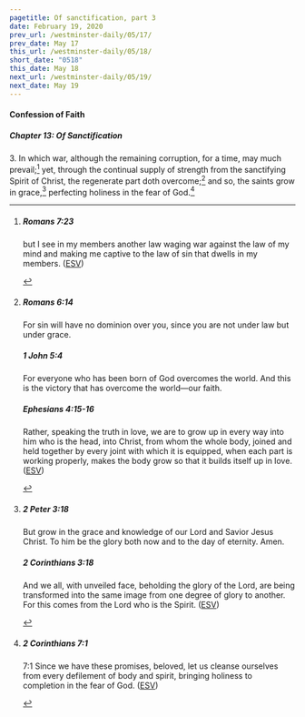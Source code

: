 ```yaml
---
pagetitle: Of sanctification, part 3
date: February 19, 2020
prev_url: /westminster-daily/05/17/
prev_date: May 17
this_url: /westminster-daily/05/18/
short_date: "0518"
this_date: May 18
next_url: /westminster-daily/05/19/
next_date: May 19
---
```


#### Confession of Faith

##### Chapter 13: Of Sanctification

<span class="q">3.</span> In which war, although the remaining corruption, for a time, may much prevail;[^fnref:wcf1] yet, through the continual supply of strength from the sanctifying Spirit of Christ, the regenerate part doth overcome;[^fnref:wcf2] and so, the saints grow in grace,[^fnref:wcf3] perfecting holiness in the fear of God.[^fnref:wcf4]

[^fnref:wcf1]: <div class="esv"><h5>Romans 7:23</h5> <div class="esv-text"><p id="p45007023.01-1">but I see in my members another law waging war against the law of my mind and making me captive to the law of sin that dwells in my members.  (<a href="http://www.esv.org" class="copyright">ESV</a>)</p> </div> </div>

[^fnref:wcf2]: <div class="esv"><h5>Romans 6:14</h5> <div class="esv-text"><p id="p45006014.01-1">For sin will have no dominion over you, since you are not under law but under grace.</p> </div><h5>1 John 5:4</h5> <div class="esv-text"><p id="p62005004.01-2">For everyone who has been born of God overcomes the world. And this is the victory that has overcome the world&#8212;our faith.</p> </div><h5>Ephesians 4:15-16</h5> <div class="esv-text"><p id="p49004015.01-3">Rather, speaking the truth in love, we are to grow up in every way into him who is the head, into Christ, from whom the whole body, joined and held together by every joint with which it is equipped, when each part is working properly, makes the body grow so that it builds itself up in love.  (<a href="http://www.esv.org" class="copyright">ESV</a>)</p> </div> </div>

[^fnref:wcf3]: <div class="esv"><h5>2 Peter 3:18</h5> <div class="esv-text"><p id="p61003018.01-1">But grow in the grace and knowledge of our Lord and Savior Jesus Christ. To him be the glory both now and to the day of eternity. Amen.</p> </div><h5>2 Corinthians 3:18</h5> <div class="esv-text"><p id="p47003018.01-2">And we all, with unveiled face, beholding the glory of the Lord, are being transformed into the same image from one degree of glory to another. For this comes from the Lord who is the Spirit.  (<a href="http://www.esv.org" class="copyright">ESV</a>)</p> </div> </div>

[^fnref:wcf4]: <div class="esv"><h5>2 Corinthians 7:1</h5> <div class="esv-text"><p id="p47007001.01-1"><span class="chapter-num" id="v47007001-1">7:1&nbsp;</span>Since we have these promises, beloved, let us cleanse ourselves from every defilement of body and spirit, bringing holiness to completion in the fear of God.  (<a href="http://www.esv.org" class="copyright">ESV</a>)</p> </div> </div>

